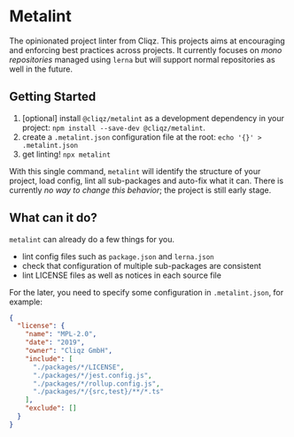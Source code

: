 # Metalint

The opinionated project linter from Cliqz. This projects aims at encouraging and
enforcing best practices across projects. It currently focuses on *mono
repositories* managed using `lerna` but will support normal repositories as well
in the future.

## Getting Started

1. [optional] install `@cliqz/metalint` as a development dependency in your project: `npm install --save-dev @cliqz/metalint`.
2. create a `.metalint.json` configuration file at the root: `echo '{}' > .metalint.json`
3. get linting! `npx metalint`

With this single command, `metalint` will identify the structure of your
project, load config, lint all sub-packages and auto-fix what it can. There is
currently *no way to change this behavior*; the project is still early stage.

## What can it do?

`metalint` can already do a few things for you.

* lint config files such as `package.json` and `lerna.json`
* check that configuration of multiple sub-packages are consistent
* lint LICENSE files as well as notices in each source file

For the later, you need to specify some configuration in `.metalint.json`, for
example:

```json
{
  "license": {
    "name": "MPL-2.0",
    "date": "2019",
    "owner": "Cliqz GmbH",
    "include": [
      "./packages/*/LICENSE",
      "./packages/*/jest.config.js",
      "./packages/*/rollup.config.js",
      "./packages/*/{src,test}/**/*.ts"
    ],
    "exclude": []
  }
}
```
